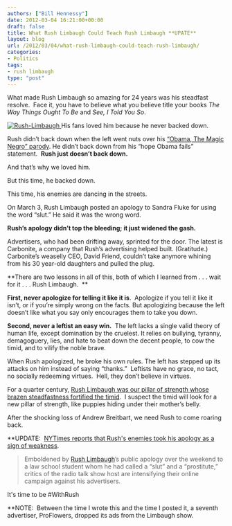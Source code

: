 ```yaml
---
authors: ["Bill Hennessy"]
date: 2012-03-04 16:21:00+00:00
draft: false
title: What Rush Limbaugh Could Teach Rush Limbaugh **UPATE**
layout: blog
url: /2012/03/04/what-rush-limbaugh-could-teach-rush-limbaugh/
categories:
- Politics
tags:
- rush limbaugh
type: "post"
---
```


What made Rush Limbaugh so amazing for 24 years was his steadfast resolve.  Face it, you have to believe what you believe title your books _The Way Things Ought To Be_ and _See, I Told You So_.

[![Rush-Limbaugh](https://ludicrite.files.wordpress.com/2012/03/rush-limbaugh_thumb.jpg)
](https://ludicrite.files.wordpress.com/2012/03/rush-limbaugh.jpg)His fans loved him because he never backed down.

Rush didn’t back down when the left went nuts over his [“Obama, The Magic Negro” parody](https://www.latimes.com/news/opinion/commentary/la-oe-ehrenstein19mar19,0,3391015.story). He didn’t back down from his “hope Obama fails” statement.  **Rush just doesn’t back down.**

And that’s why we loved him.

But this time, he backed down.

This time, his enemies are dancing in the streets.

On March 3, Rush Limbaugh posted an apology to Sandra Fluke for using the word “slut.” He said it was the wrong word.

**Rush’s apology didn’t top the bleeding; it just widened the gash.**

Advertisers, who had been drifting away, sprinted for the door. The latest is Carbonite, a company that Rush’s advertising helped built. (Gratitude.) Carbonite’s weaselly CEO, David Friend, couldn’t take anymore whining from his 30 year-old daughters and pulled the plug.

**There are two lessons in all of this, both of which I learned from . . . wait for it . . . Rush Limbaugh.  **

**First, never apologize for telling it like it is**.  Apologize if you tell it like it isn’t, or if you’re simply wrong on the facts. But apologizing because the left doesn’t like what you say only encourages them to take you down.

**Second, never a leftist an easy win.**  The left lacks a single valid theory of human life, except domination by the cruelest. It relies on bullying, tyranny, demagoguery, lies, and hate to beat down the decent people, to cow the timid, and to vilify the noble brave.

When Rush apologized, he broke his own rules. The left has stepped up its attacks on him instead of saying “thanks.”  Leftists have no grace, no tact, no socially redeeming virtues.  Hell, they don’t believe in virtues.

For a quarter century, [Rush Limbaugh was our pillar of strength whose brazen steadfastness fortified the timid](https://hennessysview.com/news/how-rush-limbaugh-revived-chivalry/).  I suspect the timid will look for a new pillar of strength, like puppies hiding under their mother’s belly.

After the shocking loss of Andrew Breitbart, we need Rush to come roaring back.

**UPDATE:  [NYTimes reports that Rush's enemies took his apology as a sign of weakness](https://www.nytimes.com/2012/03/05/business/media/limbaugh-advertisers-flee-show-amid-storm.html?_r=1&smid=tw-nytimespolitics&seid=auto).


> Emboldened by [Rush Limbaugh](https://topics.nytimes.com/top/reference/timestopics/people/l/rush_limbaugh/index.html?inline=nyt-per)’s public apology over the weekend to a law school student whom he had called a “slut” and a “prostitute,” critics of the radio talk show host are intensifying their online campaign against his advertisers.


It's time to be #WithRush

**NOTE:  Between the time I wrote this and the time I posted it, a seventh advertiser, ProFlowers, dropped its ads from the Limbaugh show.
